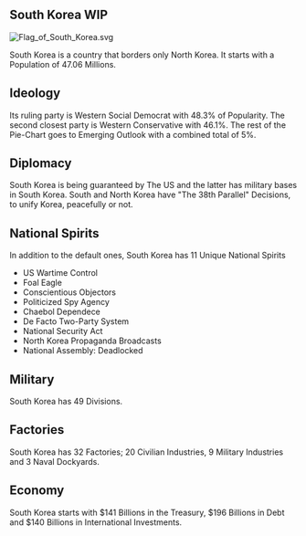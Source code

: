 ## South Korea WIP

![Flag_of_South_Korea.svg](uploads/c43f1842ea70be60768696acfbaf96d5/Flag_of_South_Korea.svg.png)

South Korea is a country that borders only North Korea. It starts with a Population of 47.06 Millions.

## Ideology

Its ruling party is Western Social Democrat with 48.3% of Popularity. The second closest party is Western Conservative with 46.1%. The rest of the Pie-Chart goes to Emerging Outlook with a combined total of 5%.

## Diplomacy

South Korea is being guaranteed by The US and the latter has military bases in South Korea. South and North Korea have "The 38th Parallel" Decisions, to unify Korea, peacefully or not.

## National Spirits

In addition to the default ones, South Korea has 11 Unique National Spirits

- US Wartime Control
- Foal Eagle
- Conscientious Objectors
- Politicized Spy Agency
- Chaebol Dependece
- De Facto Two-Party System
- National Security Act
- North Korea Propaganda Broadcasts
- National Assembly: Deadlocked

## Military

South Korea has 49 Divisions.

## Factories

South Korea has 32 Factories; 20 Civilian Industries, 9 Military Industries and 3 Naval Dockyards.

## Economy

South Korea starts with $141 Billions in the Treasury, $196 Billions in Debt and $140 Billions in International Investments.
